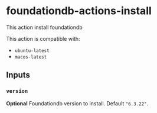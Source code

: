 # foundationdb-actions-install

This action install foundationdb

This action is compatible with:

- `ubuntu-latest`
- `macos-latest`

## Inputs

### `version`

**Optional** Foundationdb version to install. Default `"6.3.22"`.
